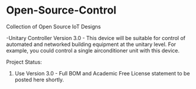 # Open-Source-Control
Collection of Open Source IoT Designs

-Unitary Controller Version 3.0 - This device will be suitable for control of automated and networked building equipment at the unitary level. For example, you could control a single airconditioner unit with this device.

Project Status:
1.	Use Version 3.0 - Full BOM and Academic Free License statement to be posted here shortly. 


